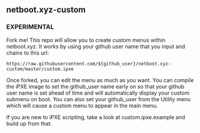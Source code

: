 ## netboot.xyz-custom

### EXPERIMENTAL

Fork me!  This repo will allow you to create custom menus within netboot.xyz.
It works by using your github user name that you input and chains to this url:

    https://raw.githubusercontent.com/${github_user}/netboot.xyz-custom/master/custom.ipxe

Once forked, you can edit the menu as much as you want.  You can compile the iPXE image to
set the github_user name early on so that your github user name is set ahead of time and
will automatically display your custom submenu on boot.  You can also set your github_user
from the Utility menu which will cause a custom menu to appear in the main menu.

If you are new to iPXE scripting, take a look at custom.ipxe.example and build up from that.

